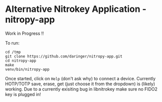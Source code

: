 # Alternative Nitrokey Application - nitropy-app

Work in Progress !!

To run:
```
cd /tmp
git clone https://github.com/daringer/nitropy-app.git
cd nitropy-app
make
venv/bin/nitropy-app
```

Once started, click on `Help` (don't ask why) to connect a device.
Currently HOTP/TOTP save, erase, get (just choose it from the dropdown) is (likely) working.
Due to a currently exisiting bug in libnitrokey make sure no FIDO2 key is plugged in!


